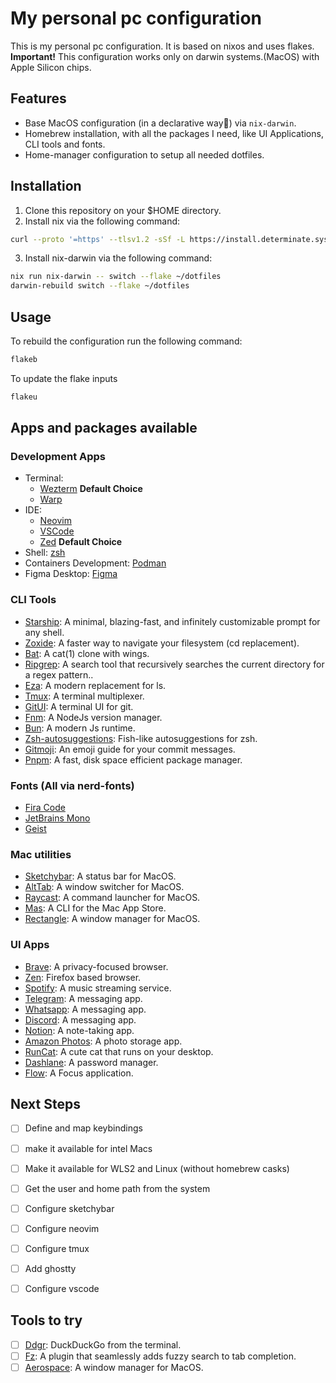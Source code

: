 # My personal pc configuration

This is my personal pc configuration. It is based on nixos and uses flakes.
**Important!** This configuration works only on darwin systems.(MacOS) with Apple Silicon chips.

## Features
- Base MacOS configuration (in a declarative way🤩) via `nix-darwin`.
- Homebrew installation, with all the packages I need, like UI Applications, CLI tools and fonts.
- Home-manager configuration to setup all needed dotfiles.

## Installation
1. Clone this repository on your $HOME directory.
2. Install nix via the following command:
```sh
curl --proto '=https' --tlsv1.2 -sSf -L https://install.determinate.systems/nix | sh -s -- install
```
3. Install nix-darwin via the following command:
```sh
nix run nix-darwin -- switch --flake ~/dotfiles
darwin-rebuild switch --flake ~/dotfiles
```

## Usage

To rebuild the configuration run the following command:
```sh
flakeb
```

To update the flake inputs
```sh
flakeu
```

## Apps and packages available

### Development Apps
- Terminal:
  - [Wezterm](https://wezfurlong.org/wezterm) **Default Choice**
  - [Warp](https://warp.dev)
- IDE:
  - [Neovim](https://neovim.io)
  - [VSCode](https://code.visualstudio.com)
  - [Zed](https://zed.dev) **Default Choice**
- Shell: [zsh](https://www.zsh.org)
- Containers Development: [Podman](https://podman.io)
- Figma Desktop: [Figma](https://www.figma.com)

### CLI Tools
- [Starship](https://starship.rs): A minimal, blazing-fast, and infinitely customizable prompt for any shell. 
- [Zoxide](https://github.com/ajeetdsouza/zoxide): A faster way to navigate your filesystem (cd replacement).
- [Bat](http://github.com/sharkdp/bat): A cat(1) clone with wings.
- [Ripgrep](https://github.com/BurntSushi/ripgrep): A search tool that recursively searches the current directory for a regex pattern..
- [Eza](https://github.com/eza-community/eza): A modern replacement for ls.
- [Tmux](https://github.com/tmux/tmux/wiki): A terminal multiplexer.
- [GitUI](https://github.com/extrawurst/gitui): A terminal UI for git.
- [Fnm](https://github.com/Schniz/fnm): A NodeJs version manager.
- [Bun](https://bun.sh/): A modern Js runtime.
- [Zsh-autosuggestions](https://github.com/zsh-users/zsh-autosuggestions): Fish-like autosuggestions for zsh.
- [Gitmoji](https://gitmoji.dev/): An emoji guide for your commit messages.
- [Pnpm](https://pnpm.io/): A fast, disk space efficient package manager.

### Fonts (All via nerd-fonts)
- [Fira Code](https://github.com/tonsky/FiraCode)
- [JetBrains Mono](https://www.jetbrains.com/lp/mono)
- [Geist](https://https://vercel.com/font)

### Mac utilities
- [Sketchybar](https://github.com/FelixKratz/SketchyBar): A status bar for MacOS.
- [AltTab](https://alt-tab-macos.netlify.app/): A window switcher for MacOS.
- [Raycast](https://www.raycast.com/): A command launcher for MacOS.
- [Mas](https://github.com/mas-cli/mas): A CLI for the Mac App Store.
- [Rectangle](https://rectangleapp.com/): A window manager for MacOS.

### UI Apps
- [Brave](https://brave.com): A privacy-focused browser.
- [Zen](https://zen-browser.app/welcome): Firefox based browser.
- [Spotify](https://www.spotify.com): A music streaming service.
- [Telegram](https://telegram.org): A messaging app.
- [Whatsapp](https://whatsapp.com): A messaging app.
- [Discord](https://discord.com): A messaging app.
- [Notion](https://www.notion.so): A note-taking app.
- [Amazon Photos](https://www.amazon.com/photos): A photo storage app.
- [RunCat](https://apps.apple.com/us/app/runcat/id1429033973?mt=12): A cute cat that runs on your desktop.
- [Dashlane](https://www.dashlane.com): A password manager.
- [Flow](https://flowapp.info): A Focus application.

## Next Steps
- [ ] Define and map keybindings
- [ ] make it available for intel Macs
- [ ] Make it available for WLS2 and Linux (without homebrew casks)
- [ ] Get the user and home path from the system
- [ ] Configure sketchybar
- [ ] Configure neovim
- [ ] Configure tmux
- [ ] Add ghostty
- [ ] Configure vscode


## Tools to try
- [ ] [Ddgr](https://github.com/jarun/ddgr): DuckDuckGo from the terminal.
- [ ] [Fz](https://github.com/mrjohannchang/fz.sh): A plugin that seamlessly adds fuzzy search to tab completion.
- [ ] [Aerospace](https://github.com/nikitabobko/AeroSpace): A window manager for MacOS.
